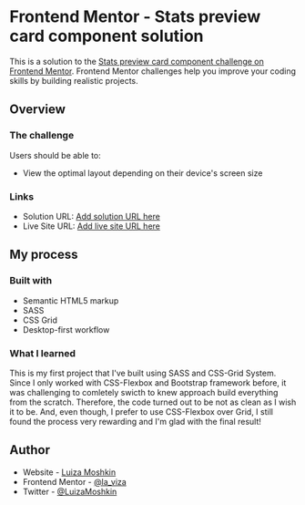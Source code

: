 # Frontend Mentor - Stats preview card component solution

This is a solution to the [Stats preview card component challenge on Frontend Mentor](https://www.frontendmentor.io/challenges/stats-preview-card-component-8JqbgoU62). Frontend Mentor challenges help you improve your coding skills by building realistic projects. 

## Overview

### The challenge

Users should be able to:

- View the optimal layout depending on their device's screen size


### Links

- Solution URL: [Add solution URL here](https://your-solution-url.com)
- Live Site URL: [Add live site URL here](https://your-live-site-url.com)

## My process

### Built with

- Semantic HTML5 markup
- SASS
- CSS Grid
- Desktop-first workflow



### What I learned

This is my first project that I've built using SASS and CSS-Grid System. Since I only worked with CSS-Flexbox and Bootstrap framework before, it was challenging to comletely swicth to knew approach
build everything from the scratch. Therefore, the code turned out to be not as clean as I wish it to be. And, even though, I prefer to use CSS-Flexbox over Grid, I still found the process very rewarding and I'm glad with the final result!



## Author

- Website - [Luiza Moshkin](https://www.your-site.com)
- Frontend Mentor - [@la_viza](https://www.frontendmentor.io/profile/la_viza)
- Twitter - [@LuizaMoshkin](https://www.twitter.com/LuizaMoshkin)



